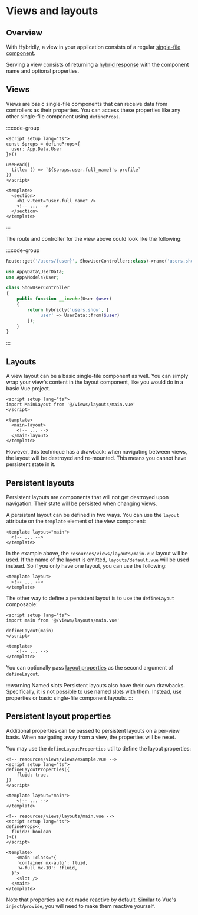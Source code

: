 # Views and layouts

## Overview

With Hybridly, a view in your application consists of a regular <a href="https://vuejs.org/guide/scaling-up/sfc.html">single-file component</a>.

Serving a view consists of returning a [hybrid response](./responses.md) with the component name and optional properties.

## Views

Views are basic single-file components that can receive data from controllers as their properties. You can access these properties like any other single-file component using `defineProps`.

:::code-group
```vue [resources/views/users/show.vue]
<script setup lang="ts">
const $props = defineProps<{
  user: App.Data.User
}>()

useHead({
  title: () => `${$props.user.full_name}'s profile`
})
</script>

<template>
  <section>
    <h1 v-text="user.full_name" />
    <!-- ... -->
  </section>
</template>
```
:::

The route and controller for the view above could look like the following:

:::code-group
```php [web.php]
Route::get('/users/{user}', ShowUserController::class)->name('users.show');
```
```php [ShowUserController.php]
use App\Data\UserData;
use App\Models\User;

class ShowUserController
{
    public function __invoke(User $user)
    {
        return hybridly('users.show', [
            'user' => UserData::from($user)
        ]);
    }
}
```
:::

## Layouts

A view layout can be a basic single-file component as well. You can simply wrap your view's content in the layout component, like you would do in a basic Vue project.

```vue
<script setup lang="ts">
import MainLayout from '@/views/layouts/main.vue'
</script>

<template>
  <main-layout>
    <!-- ... -->
  </main-layout>
</template>
```

However, this technique has a drawback: when navigating between views, the layout will be destroyed and re-mounted. This means you cannot have persistent state in it.

## Persistent layouts

Persistent layouts are components that will not get destroyed upon navigation. Their state will be persisted when changing views.

A persistent layout can be defined in two ways. You can use the `layout` attribute on the `template` element of the view component:

```vue
<template layout="main">
  <!-- ... -->
</template>
```

In the example above, the `resources/views/layouts/main.vue` layout will be used. If the name of the layout is omitted, `layouts/default.vue` will be used instead. So if you only have one layout, you can use the following:

```vue
<template layout>
  <!-- ... -->
</template>
```

The other way to define a persistent layout is to use the `defineLayout` composable:

```vue
<script setup lang="ts">
import main from '@/views/layouts/main.vue'

defineLayout(main)
</script>

<template>
	<!-- ... -->
</template>
```

You can optionally pass [layout properties](#persistent-layout-properties) as the second argument of `defineLayout`.


:::warning Named slots
Persistent layouts also have their own drawbacks. Specifically, it is not possible to use named slots with them. Instead, use properties or basic single-file component layouts.
:::

## Persistent layout properties

Additional properties can be passed to persistent layouts on a per-view basis. When navigating away from a view, the properties will be reset. 

You may use the `defineLayoutProperties` util to define the layout properties:

```vue
<!-- resources/views/views/example.vue -->
<script setup lang="ts">
defineLayoutProperties({
	fluid: true,
})
</script>

<template layout="main">
	<!-- ... -->
</template>
```

```vue
<!-- resources/views/layouts/main.vue -->
<script setup lang="ts">
defineProps<{
  fluid?: boolean
}>()
</script>

<template>
	<main :class="{
    'container mx-auto': fluid,
    'w-full mx-10': !fluid,
  }">
    <slot />
  </main>
</template>
```

Note that properties are not made reactive by default. Similar to Vue's `inject`/`provide`, you will need to make them reactive yourself.
